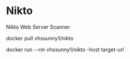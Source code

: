 # Nikto
 Nikto Web Server Scanner
 
docker pull vhssunny1/nikto
 
 docker run --rm vhssunny1/nikto -host target-url
